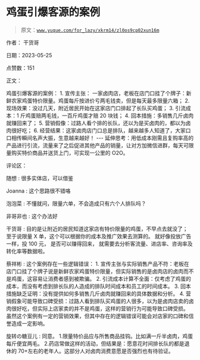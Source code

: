 # 鸡蛋引爆客源的案例

> 原文：[`www.yuque.com/for_lazy/xkrm14/zl0os9cp02xun16m`](https://www.yuque.com/for_lazy/xkrm14/zl0os9cp02xun16m)

作者： 干货哥

日期：2023-05-25

点赞数：151

正文：

鸡蛋引爆客源的案例： 1\. 宣传主张： 一家卤肉店，老板在店门口挂了个牌子：新鲜农家鸡蛋特价限量。鸡蛋每斤按进价亏两毛钱卖，但是每天最多限量六箱； 2. 现场效果：没过几天，附近居民开始在这家店门口排起了长队买鸡蛋； 3\. 引流成本：1 斤鸡蛋赔两毛钱，一百斤鸡蛋才赔 20 块钱； 4. 回本措施：多销售几斤卤肉就赚回来了； 5\. 营销假像：过路人看个排的长队，还以为是买卤肉的，都以为卤肉很好吃； 6. 经营结果：这家卤肉店门口总是排队，越来越多人知道了，大家口口相传瞬间名声大振，生意越来越好！ --- 延伸思考：用低成本刚需且复购率高的产品进行引流，流量来了之后促进其他产品的销量，让对方加微信进群，每天可限量购买特价商品并送货上门，可实现一公里的 O2O。

评论区：

随想 : 很多实体店，可以借鉴

Joanna : 这个思路很不错咯

泡泡菜 : 不懂就问，限量六单，不会造成只有六个人排队吗？

非哥非也 : 这个办法好

干货哥 : 目的是让附近的居民知道这家店有特价限量的鸡蛋，不早点去就没了； 至于说限量 X 单，这个可以根据你的成本及推广效果去测算的。 就好像投放广告一样，投 100 元， 是否可以赚得回来， 就需要去分析客流量、进店率、咨询率及转化率等数据啦。

蔡祥彬 : 这个案例存在一些逻辑错误： 1. 宣传主张与实际销售产品不符：老板在店门口挂了个牌子说是新鲜农家鸡蛋特价限量，但实际销售的是卤肉店的卤肉而不是鸡蛋，这容易让消费者感到被欺骗。 2. 引流成本计算不全面：仅考虑了鸡蛋的成本，而没有考虑到排长队的人造成的排队时间成本和员工的时间成本。 3. 回本措施缺乏证明：没有提供如何多销售几斤卤肉就赚回来的具体数据和分析。 4. 营销假象可能导致口碑受损：过路人看到排队买鸡蛋的人很多，以为是卤肉店卖的卤肉很好吃，但实际上店家卖的并不是鸡蛋，这样的营销行为可能导致口碑受损。 虽然这个案例有一定的营销效果，但其中存在的逻辑错误可能会对店家的口碑和信誉造成一定影响。

旋转の糖豆儿 : 同意。 1.限量特价品应与所售商品挂钩。比如满一斤半卤肉，鸡蛋每斤便宜两毛。 2.药店常做这样的活动，但结果是：愿意花时间排长队的都是退休的 70+左右的老年人。这部分人对卤肉消费意愿是否强烈也有待验证。




